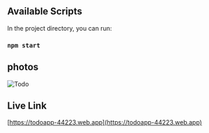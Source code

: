 ## Available Scripts

In the project directory, you can run:

### `npm start`

## photos

![Todo](https://i.ibb.co/xH8qc1B/e30cbd22-4778-4ba6-ac08-48e311c2b0c8.jpg)

## Live Link

[https://todoapp-44223.web.app](https://todoapp-44223.web.app)
